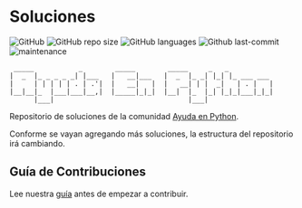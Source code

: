 # Soluciones

![GitHub](https://img.shields.io/github/license/AyudaEnPython/soluciones)
![GitHub repo size](https://img.shields.io/github/repo-size/AyudaEnPython/soluciones)
![GitHub languages](https://img.shields.io/github/languages/top/AyudaEnPython/soluciones)
![Github last-commit](https://img.shields.io/github/last-commit/AyudaEnPython/soluciones)
![maintenance](https://img.shields.io/maintenance/yes/2021)

     _____           _        _____        _____     _   _           
    |  _  |_ _ _ _ _| |___   |   __|___   |  _  |_ _| |_| |_ ___ ___ 
    |     | | | | | . | .'|  |   __|   |  |   __| | |  _|   | . |   |
    |__|__|_  |___|___|__,|  |_____|_|_|  |__|  |_  |_| |_|_|___|_|_|
          |___|                                 |___|                

Repositorio de soluciones de la comunidad [Ayuda en Python](https://www.facebook.com/groups/ayudaenpython/).

Conforme se vayan agregando más soluciones, la estructura del repositorio irá cambiando. 

## Guía de Contribuciones

Lee nuestra [guía](CONTRIBUTING.md) antes de empezar a contribuir.
